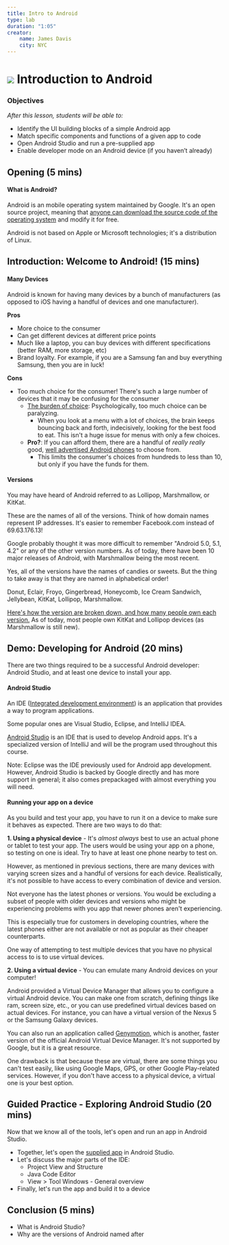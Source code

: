 ```yaml
---
title: Intro to Android
type: lab
duration: "1:05"
creator:
    name: James Davis
    city: NYC
---
```


<!-- OUTSTANDING
 1. Checks
 2. Insert of section showing students how to create a new app.
 3. Examples of manufacturers and devices in Introduction: Welcome to Android
 4. We will have many devices in class: we should include a section on using the devices we have for students
 5. Describe what Android versions are and how they affect code and usability
 6. Include sections that address the first two objectives:

	 * Identify the UI building blocks of a simple Android app
	 * Match specific components and functions of a given app to code
 -->

# ![](https://ga-dash.s3.amazonaws.com/production/assets/logo-9f88ae6c9c3871690e33280fcf557f33.png) Introduction to Android

### Objectives
*After this lesson, students will be able to:*

* Identify the UI building blocks of a simple Android app
* Match specific components and functions of a given app to code
* Open Android Studio and run a pre-supplied app
* Enable developer mode on an Android device (if you haven’t already)

## Opening (5 mins)

#### What is Android?

Android is an mobile operating system maintained by Google. It's an open source project, meaning that [anyone can download the source code of the operating system](https://source.android.com/source/index.html) and modify it for free.

Android is not based on Apple or Microsoft technologies; it's a distribution of Linux.

## Introduction: Welcome to Android! (15 mins)

#### Many Devices

Android is known for having many devices by a bunch of manufacturers (as opposed to iOS having a handful of devices and one manufacturer).


**Pros**

* More choice to the consumer
* Can get different devices at different price points
* Much like a laptop, you can buy devices with different specifications (better RAM, more storage, etc)
* Brand loyalty. For example, if you are a Samsung fan and buy everything Samsung, then you are in luck!

**Cons**

* Too much choice for the consumer! There's such a large number of devices that it may be confusing for the consumer
	* [The burden of choice](https://www.psychologytoday.com/blog/more-tech-support/201011/the-burden-choice): Psychologically, too much choice can be paralyzing.
		* When you look at a menu with a lot of choices, the brain keeps bouncing back and forth, indecisively, looking for the best food to eat. This isn't a huge issue for menus with only a few choices.
	* **Pro?**: If you can afford them, there are a handful of _really really_ good, [well advertised Android phones](http://www.androidauthority.com/best-android-phones-568001) to choose from.
		* This limits the consumer's choices from hundreds to less than 10, but only if you have the funds for them.

#### Versions

You may have heard of Android referred to as Lollipop, Marshmallow, or KitKat.

These are the names of all of the versions. Think of how domain names represent IP addresses.  It's easier to remember Facebook.com instead of 69.63.176.13!

Google probably thought it was more difficult to remember "Android 5.0, 5.1, 4.2" or any of the other version numbers. As of today, there have been 10 major releases of Android, with Marshmallow being the most recent.

Yes, all of the versions have the names of candies or sweets. But the thing to take away is that they are named in alphabetical order!

Donut, Eclair, Froyo, Gingerbread, Honeycomb, Ice Cream Sandwich, Jellybean, KitKat, Lollipop, Marshmallow.

[Here's how the version are broken down, and how many people own each version.](http://developer.android.com/about/dashboards/index.html) As of today, most people own KitKat and Lollipop devices (as Marshmallow is still new).

## Demo: Developing for Android (20 mins)

There are two things required to be a successful Android developer: Android Studio, and at least one device to install your app.

#### Android Studio


An IDE ([Integrated development environment](https://en.wikipedia.org/wiki/Integrated_development_environment)) is an application that provides a way to program applications.

Some popular ones are Visual Studio, Eclipse, and IntelliJ IDEA.

[Android Studio](http://developer.android.com/sdk/index.html) is an IDE that is used to develop Android apps. It's a specialized version of IntelliJ and will be the program used throughout this course.

Note: Eclipse was the IDE previously used for Android app development. However, Android Studio is backed by Google directly and has more support in general; it also comes prepackaged with almost everything you will need.

#### Running your app on a device

As you build and test your app, you have to run it on a device to make sure it behaves as expected. There are two ways to do that:

**1. Using a physical device** -  It's *almost always* best to use an actual phone or tablet to test your app. The users would be using your app on a phone, so testing on one is ideal. Try to have at least one phone nearby to test on.

However, as mentioned in previous sections, there are many devices with varying screen sizes and a handful of versions for each device. Realistically, it's not possible to have access to every combination of device and version.


 Not everyone has the latest phones or versions.  You would be excluding a subset of people with older devices and versions who might be experiencing problems with you app that newer phones aren't experiencing.

 This is especially true for customers in developing countries, where the latest phones either are not available or not as popular as their cheaper counterparts.

 One way of attempting to test multiple devices that you have no physical access to is to use virtual devices.

**2. Using a virtual device** - You can emulate many Android devices on your computer!

Android provided a Virtual Device Manager that allows you to configure a virtual Android device. You can make one from scratch, defining things like ram, screen size, etc., or you can use predefined virtual devices based on actual devices. For instance, you can have a virtual version of the Nexus 5 or the Samsung Galaxy devices.

You can also run an application called [Genymotion](https://www.genymotion.com/), which is another, faster version of the official Android Virtual Device Manager. It's not supported by Google, but it is a great resource.

One drawback is that because these are virtual, there are some things you can't test easily, like using Google Maps, GPS, or other Google Play-related services. However, if you don't have access to a physical device, a virtual one is your best option.

## Guided Practice - Exploring Android Studio (20 mins)

Now that we know all of the tools, let's open and run an app in Android Studio.

* Together, let's open the [supplied app](starter-code) in Android Studio.
* Let's discuss the major parts of the IDE:
	* Project View and Structure
	* Java Code Editor
	* View > Tool Windows - General overview
* Finally, let's run the app and build it to a device


## Conclusion (5 mins)

* What is Android Studio?
* Why are the versions of Android named after
